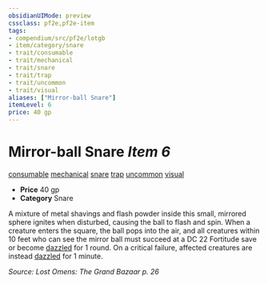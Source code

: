 ```yaml
---
obsidianUIMode: preview
cssclass: pf2e,pf2e-item
tags:
- compendium/src/pf2e/lotgb
- item/category/snare
- trait/consumable
- trait/mechanical
- trait/snare
- trait/trap
- trait/uncommon
- trait/visual
aliases: ["Mirror-ball Snare"]
itemLevel: 6
price: 40 gp
---
```

# Mirror-ball Snare *Item 6*  
[consumable](../../../rules/traits/consumable.md)  [mechanical](../../../rules/traits/mechanical.md)  [snare](../../../rules/traits/snare.md)  [trap](../../../rules/traits/trap.md)  [uncommon](../../../rules/traits/uncommon.md)  [visual](../../../rules/traits/visual.md)  

- **Price** 40 gp
- **Category** Snare

A mixture of metal shavings and flash powder inside this small, mirrored sphere ignites when disturbed, causing the ball to flash and spin. When a creature enters the square, the ball pops into the air, and all creatures within 10 feet who can see the mirror ball must succeed at a DC 22 Fortitude save or become [dazzled](../../../rules/conditions.md#Dazzled) for 1 round. On a critical failure, affected creatures are instead [dazzled](../../../rules/conditions.md#Dazzled) for 1 minute.

*Source: Lost Omens: The Grand Bazaar p. 26*